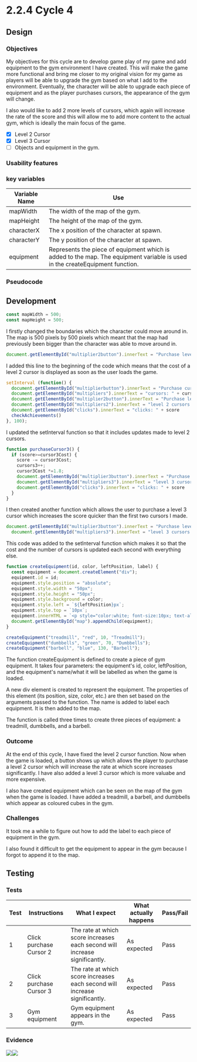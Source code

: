 # 2.2.4 Cycle 4

## Design

### Objectives

My objectives for this cycle are to develop game play of my game and add equipment to the gym environment I have created. This will make the game more functional and bring me closer to my original vision for my game as players will be able to upgrade the gym based on what I add to the environment. Eventually, the character will be able to upgrade each piece of equipment and as the player purchases cursors, the appearance of the gym will change.

I also would like to add 2 more levels of cursors, which again will increase the rate of the score and this will allow me to add more content to the actual gym, which is ideally the main focus of the game.

* [x] Level 2 Cursor
* [x] Level 3 Cursor
* [ ] Objects and equipment in the gym.

### Usability features

### key variables

| Variable Name | Use                                                                                                                          |
| ------------- | ---------------------------------------------------------------------------------------------------------------------------- |
| mapWidth      | The width of the map of the gym.                                                                                             |
| mapHeight     | The height of the map of the gym.                                                                                            |
| characterX    | The x position of the character at spawn.                                                                                    |
| characterY    | The y position of the character at spawn.                                                                                    |
| equipment     | Represents the piece of equipment which is added to the map. The equipment variable is used in the createEquipment function. |

### Pseudocode

## Development

```javascript
const mapWidth = 500;
const mapHeight = 500;
```

I firstly changed the boundaries which the character could move around in. The map is 500 pixels by 500 pixels which meant that the map had previously been bigger than the character was able to move around in.

```javascript
document.getElementById("multiplier2button").innerText = "Purchase level 2 cursor" + "[" + cursor2Cost + "]"
```

I added this line to the beginning of the code which means that the cost of a level 2 cursor is displayed as soon as the user loads the game.

```javascript
setInterval (function() {
  document.getElementById("multiplierbutton").innerText = "Purchase cursor" + "[" + cursorCost + "]"
  document.getElementById("multipliers").innerText = "cursors: " + cursors
  document.getElementById("multiplier2button").innerText = "Purchase level 2 cursor" + "[" + cursor2Cost + "]"
  document.getElementById("multipliers2").innerText = "level 2 cursors: " + cursors2;
  document.getElementById("clicks").innerText = "clicks: " + score
  checkAchievements()
}, 100);
```

I updated the setInterval function so that it includes updates made to level 2 cursors.

```javascript
function purchaseCursor3() {
  if (score>=cursor3Cost) {
    score -= cursor3Cost;
    cursors3++;
    cursor3Cost *=1.8;
    document.getElementById("multiplier3button").innerText = "Purchase level 3 cursor" + "[" + cursor3Cost + "]"
    document.getElementById("multipliers3").innerText = "level 3 cursors: " + cursors3
    document.getElementById("clicks").innerText = "clicks: " + score
  }
} 
```

I then created another function which allows the user to purchase a level 3 cursor which increases the score quicker than the first two cursors I made.

```javascript
document.getElementById("multiplier3button").innerText = "Purchase level 3 cursor" + "[" + cursor3Cost + "]"
  document.getElementById("multipliers3").innerText = "level 3 cursors: " + cursors3;
```

This code was added to the setInterval function which makes it so that the cost and the number of cursors is updated each second with everything else.

```javascript
function createEquipment(id, color, leftPosition, label) {
  const equipment = document.createElement("div");
  equipment.id = id;
  equipment.style.position = "absolute";
  equipment.style.width = "50px";
  equipment.style.height = "50px";
  equipment.style.background = color;
  equipment.style.left = `${leftPosition}px`;
  equipment.style.top = `10px`;
  equipment.innerHTML = `<p style="color:white; font-size:10px; text-align:center;">${label}</p>`;
  document.getElementById("map").appendChild(equipment);
}

createEquipment("treadmill", "red", 10, "Treadmill");
createEquipment("dumbbells", "green", 70, "Dumbbells");
createEquipment("barbell", "blue", 130, "Barbell");
```

The function createEquipment is defined to create a piece of gym equipment. It takes four parameters: the equipment's id, color, leftPosition, and the equipment's name/what it will be labelled as when the game is loaded.

A new div element is created to represent the equipment. The properties of this element (its position, size, color, etc.) are then set based on the arguments passed to the function. The name is added to label each equipment. It is then added to the map.

The function is called three times to create three pieces of equipment: a treadmill, dumbbells, and a barbell.

### Outcome

At the end of this cycle, I have fixed the level 2 cursor function. Now when the game is loaded, a button shows up which allows the player to purchase a level 2 cursor which will increase the rate at which score increases significantly. I have also added a level 3 cursor which is more valuabe and more expensive.

I also have created equipment which can be seen on the map of the gym when the game is loaded. I have added a treadmill, a barbell, and dumbbells which appear as coloured cubes in the gym.

### Challenges

It took me a while to figure out how to add the label to each piece of equipment in the gym.

I also found it difficult to get the equipment to appear in the gym because I forgot to append it to the map.

## Testing

### Tests

| Test | Instructions            | What I expect                                                              | What actually happens | Pass/Fail |
| ---- | ----------------------- | -------------------------------------------------------------------------- | --------------------- | --------- |
| 1    | Click purchase Cursor 2 | The rate at which score increases each second will increase significantly. | As expected           | Pass      |
| 2    | Click purchase Cursor 3 | The rate at which score increases each second will increase significantly. | As expected           | Pass      |
| 3    | Gym equipment           | Gym equipment appears in the gym.                                          | As expected           | Pass      |

### Evidence

![](<../.gitbook/assets/image (2) (1) (1) (1).png>)![](<../.gitbook/assets/image (3) (1).png>)
